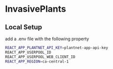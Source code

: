 # InvasivePlants

## Local Setup
add a .env file with the following property
```bash
REACT_APP_PLANTNET_API_KEY=plantnet-app-api-key
REACT_APP_USERPOOL_ID
REACT_APP_USERPOOL_WEB_CLIENT_ID
REACT_APP_REGION=ca-central-1
```